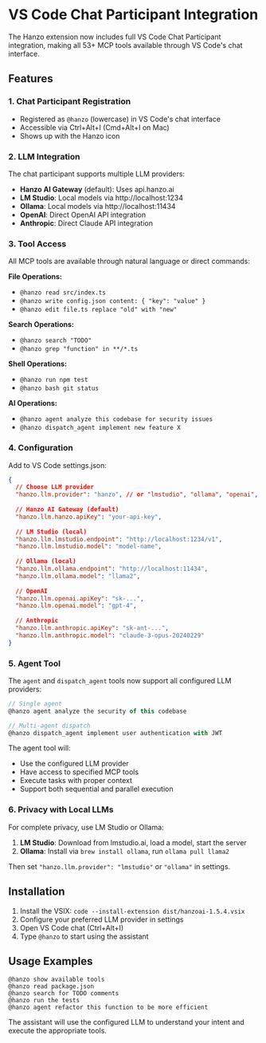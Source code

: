 # VS Code Chat Participant Integration

The Hanzo extension now includes full VS Code Chat Participant integration, making all 53+ MCP tools available through VS Code's chat interface.

## Features

### 1. Chat Participant Registration
- Registered as `@hanzo` (lowercase) in VS Code's chat interface
- Accessible via Ctrl+Alt+I (Cmd+Alt+I on Mac)
- Shows up with the Hanzo icon

### 2. LLM Integration
The chat participant supports multiple LLM providers:

- **Hanzo AI Gateway** (default): Uses api.hanzo.ai
- **LM Studio**: Local models via http://localhost:1234
- **Ollama**: Local models via http://localhost:11434
- **OpenAI**: Direct OpenAI API integration
- **Anthropic**: Direct Claude API integration

### 3. Tool Access
All MCP tools are available through natural language or direct commands:

**File Operations:**
- `@hanzo read src/index.ts`
- `@hanzo write config.json content: { "key": "value" }`
- `@hanzo edit file.ts replace "old" with "new"`

**Search Operations:**
- `@hanzo search "TODO"`
- `@hanzo grep "function" in **/*.ts`

**Shell Operations:**
- `@hanzo run npm test`
- `@hanzo bash git status`

**AI Operations:**
- `@hanzo agent analyze this codebase for security issues`
- `@hanzo dispatch_agent implement new feature X`

### 4. Configuration

Add to VS Code settings.json:

```json
{
  // Choose LLM provider
  "hanzo.llm.provider": "hanzo", // or "lmstudio", "ollama", "openai", "anthropic"
  
  // Hanzo AI Gateway (default)
  "hanzo.llm.hanzo.apiKey": "your-api-key",
  
  // LM Studio (local)
  "hanzo.llm.lmstudio.endpoint": "http://localhost:1234/v1",
  "hanzo.llm.lmstudio.model": "model-name",
  
  // Ollama (local)
  "hanzo.llm.ollama.endpoint": "http://localhost:11434",
  "hanzo.llm.ollama.model": "llama2",
  
  // OpenAI
  "hanzo.llm.openai.apiKey": "sk-...",
  "hanzo.llm.openai.model": "gpt-4",
  
  // Anthropic
  "hanzo.llm.anthropic.apiKey": "sk-ant-...",
  "hanzo.llm.anthropic.model": "claude-3-opus-20240229"
}
```

### 5. Agent Tool

The `agent` and `dispatch_agent` tools now support all configured LLM providers:

```typescript
// Single agent
@hanzo agent analyze the security of this codebase

// Multi-agent dispatch
@hanzo dispatch_agent implement user authentication with JWT
```

The agent tool will:
- Use the configured LLM provider
- Have access to specified MCP tools
- Execute tasks with proper context
- Support both sequential and parallel execution

### 6. Privacy with Local LLMs

For complete privacy, use LM Studio or Ollama:

1. **LM Studio**: Download from lmstudio.ai, load a model, start the server
2. **Ollama**: Install via `brew install ollama`, run `ollama pull llama2`

Then set `"hanzo.llm.provider": "lmstudio"` or `"ollama"` in settings.

## Installation

1. Install the VSIX: `code --install-extension dist/hanzoai-1.5.4.vsix`
2. Configure your preferred LLM provider in settings
3. Open VS Code chat (Ctrl+Alt+I)
4. Type `@hanzo` to start using the assistant

## Usage Examples

```
@hanzo show available tools
@hanzo read package.json
@hanzo search for TODO comments
@hanzo run the tests
@hanzo agent refactor this function to be more efficient
```

The assistant will use the configured LLM to understand your intent and execute the appropriate tools.